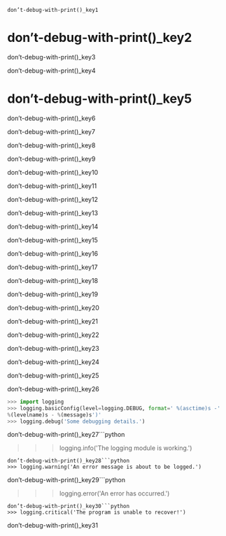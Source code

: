 ```ngMeta
don’t-debug-with-print()_key1
```
# don’t-debug-with-print()_key2
don’t-debug-with-print()_key3

don’t-debug-with-print()_key4

# don’t-debug-with-print()_key5
don’t-debug-with-print()_key6

don’t-debug-with-print()_key7

don’t-debug-with-print()_key8

don’t-debug-with-print()_key9

don’t-debug-with-print()_key10

don’t-debug-with-print()_key11

don’t-debug-with-print()_key12

don’t-debug-with-print()_key13

don’t-debug-with-print()_key14

don’t-debug-with-print()_key15

don’t-debug-with-print()_key16

don’t-debug-with-print()_key17

don’t-debug-with-print()_key18

don’t-debug-with-print()_key19

don’t-debug-with-print()_key20

don’t-debug-with-print()_key21

don’t-debug-with-print()_key22

don’t-debug-with-print()_key23

don’t-debug-with-print()_key24

don’t-debug-with-print()_key25

don’t-debug-with-print()_key26

```python
>>> import logging
>>> logging.basicConfig(level=logging.DEBUG, format=' %(asctime)s -'
%(levelname)s - %(message)s')'
>>> logging.debug('Some debugging details.')
```
don’t-debug-with-print()_key27```python
>>> logging.info('The logging module is working.')
```
don’t-debug-with-print()_key28```python
>>> logging.warning('An error message is about to be logged.')
```
don’t-debug-with-print()_key29```python
>>> logging.error('An error has occurred.')
```
don’t-debug-with-print()_key30```python
>>> logging.critical('The program is unable to recover!')
```
don’t-debug-with-print()_key31

